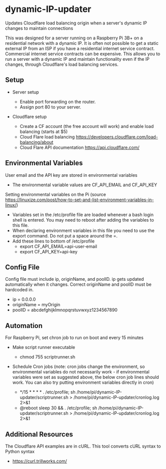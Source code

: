 # dynamic-IP-updater
Updates Cloudflare load balancing origin when a server's dynamic IP changes to maintain connections

This was designed for a server running on a Raspberry Pi 3B+ on a residential network with a dynamic IP. It is often not possible to get a static external IP from an ISP if you have a residential internet service contract. Commercial internet service contracts can be expensive. This allows you to run a server with a dynamic IP and maintain functionality even if the IP changes, through Cloudflare's load balancing services.

## Setup
* Server setup
	* Enable port forwarding on the router.
	* Assign port 80 to your server.

* Cloudflare setup
	* Create a CF account (the free account will work) and enable load balancing (starts at $5)
	* Cloud Flare load balancing https://developers.cloudflare.com/load-balancing/about
	* Cloud Flare API documentation https://api.cloudflare.com/

## Environmental Variables
User email and the API key are stored in environmental variables
* The environmental variable values are CF_API_EMAIL and CF_API_KEY

Setting environmental variables on the Pi (source https://linuxize.com/post/how-to-set-and-list-environment-variables-in-linux/)
* Variables set in the /etc/profile file are loaded whenever a bash login shell is entered. You may need to reboot after adding the variables to this file.
* When declaring environment variables in this file you need to use the export command. Do not put a space around the =.
* Add these lines to bottom of /etc/profile 
	* export CF_API_EMAIL=api-user-email
	* export CF_API_KEY=api-key

## Config File
Config file must include ip, originName, and poolID. ip gets updated automatically when it changes. Correct originName and poolID must be hardcoded in.
* ip = 0.0.0.0 
* originName = myOrigin
* poolID = abcdefghijklmnopqrstuvwxyz1234567890

## Automation
For Raspberry Pi, set chron job to run on boot and every 15 minutes
* Make script runner executable
	* chmod 755 scriptrunner.sh
* Schedule Cron jobs (note: cron jobs change the environment, so environmental variables do not necessarily work - if environmental variables were set as suggested above, the below cron job lines should work. You can also try putting environment variables directly in cron)

	* */15 * * * * . /etc/profile; sh /home/pi/dynamic-IP-updater/scriptrunner.sh > /home/pi/dynamic-IP-updater/cronlog.log 2>&1
	* @reboot sleep 30 && . /etc/profile; sh /home/pi/dynamic-IP-updater/scriptrunner.sh > /home/pi/dynamic-IP-updater/cronlog.log 2>&1

## Additional Resources

The Cloudflare API examples are in cURL. This tool converts cURL syntax to Python syntax
* https://curl.trillworks.com/